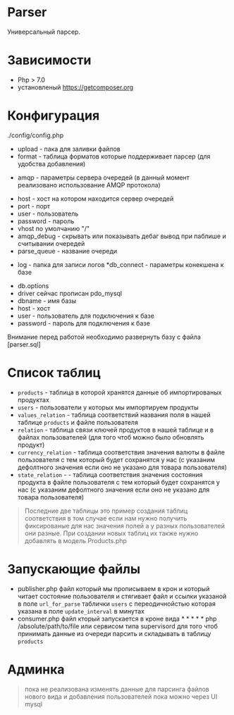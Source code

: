# Parser

Универсальный парсер.

# Зависимости
+ Php > 7.0
+ установленый <https://getcomposer.org>

# Конфигурация
./config/config.php
+ upload - пака для заливки файлов
+ format - таблица форматов которые поддерживает парсер (для удобства добавления)
* amqp - параметры сервера очередей (в данный момент реализовано использование AMQP протокола)
+ host - хост на котором находится сервер очередей
+ port - порт
+ user - пользователь
+ password - пароль
+ vhost по умолчанию "/"
+ amqp_debug - скрывать или показывать дебаг вывод при паблише и считывании очередей
+ parse_queue - название очереди
* log - папка для записи логов
*db_connect - параметры конекшена к базе
+ db.options
+ driver сейчас прописан pdo_mysql
+ dbname - имя базы
+ host - хост
+ user - пользователь для подключения к базе
+ password - пароль для подключения к базе

Внимание перед работой необходимо развернуть базу с файла  [parser.sql]
# Список таблиц
+ `products` - таблица в которой хранятся данные об импортированых продуктах
+ `users` - пользователи у которых мы импортируем продукты
+ `values_relation` - таблица соответствий названия поля в нашей таблице `products` и файле пользователя
+ `relation` - таблица связи ключей продуктов в нашей таблице и в файлах пользователей (для того чтоб можно было обновлять продукт)
+ `currency_relation` - таблица соответствия значения валюты в файле пользователя с тем который будет сохранятся у нас (с указаним дефолтного значения если оно не указано для товара пользователя)
+ `state_relation` - - таблица соответствия значения состояния продукта в файле пользователя с тем который будет сохранятся у нас (с указаним дефолтного значения если оно не указано для товара пользователя)
> Последние две таблицы это пример создания таблиц соответствия в том случае если нам нужно получить фиксированые для нас значения полей а у разных пользователей они разные. При создании новых таблиц их также нужно добавлять в модель Products.php
# Запускающие файлы
+ publisher.php файл который мы прописываем в крон и который читает состояние пользователя и стягивает файл и ссылки указаной в поле `url_for_parse`  таблички `users` с переодичнойстью которая указана в поле `update_interval` в минутах
+ consumer.php файл кторый запускается в кроне вида * * * * * php /absolute/path/to/file или сервисом типа supervisord для того чтоб принимать данные из очереди парсить и складывать в таблицу `products`
# Aдминка
>пока не реализована изменять данные для парсинга файлов нового вида и добавления пользователей пока можно через UI mysql

